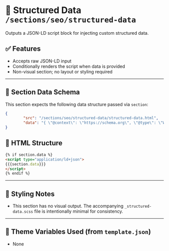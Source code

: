 # 📂 Structured Data `/sections/seo/structured-data`

Outputs a JSON-LD script block for injecting custom structured data.

## ✅ Features

-   Accepts raw JSON-LD input
-   Conditionally renders the script when data is provided
-   Non-visual section; no layout or styling required

---

## 🧾 Section Data Schema

This section expects the following data structure passed via `section`:

```json
{
        "src": "/sections/seo/structured-data/structured-data.html",
        "data": "{ \"@context\": \"https://schema.org\", \"@type\": \"WebSite\" }"
}
```

## 🧱 HTML Structure

```html
{% if section.data %}
<script type="application/ld+json">
{{{section.data}}}
</script>
{% endif %}
```

---

## 🎨 Styling Notes

-   This section has no visual output. The accompanying `_structured-data.scss` file is intentionally minimal for consistency.

---

## 🧩 Theme Variables Used (from `template.json`)

-   None
